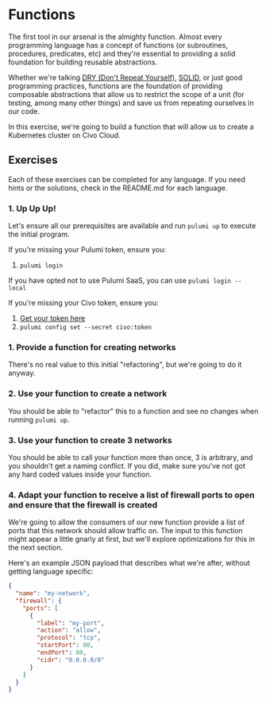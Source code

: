 # Functions

The first tool in our arsenal is the almighty function. Almost every programming language has a concept of functions (or subroutines, procedures, predicates, etc) and they're essential to providing a solid foundation for building reusable abstractions.

Whether we're talking [DRY (Don't Repeat Yourself)](https://en.wikipedia.org/wiki/Don%27t_repeat_yourself), [SOLID](https://en.wikipedia.org/wiki/SOLID), or just good programming practices, functions are the foundation of providing composable abstractions that allow us to restrict the scope of a unit (for testing, among many other things) and save us from repeating ourselves in our code.

In this exercise, we're going to build a function that will allow us to create a Kubernetes cluster on Civo Cloud.

## Exercises

Each of these exercises can be completed for any language. If you need hints or the solutions, check in the README.md for each language.

### 1. Up Up Up!

Let's ensure all our prerequisites are available and run `pulumi up` to execute the initial program.

If you're missing your Pulumi token, ensure you:

1. `pulumi login`

If you have opted not to use Pulumi SaaS, you can use `pulumi login --local`

If you're missing your Civo token, ensure you:

1. [Get your token here](https://www.civo.com/account/security)
2. `pulumi config set --secret civo:token`

### 1. Provide a function for creating networks

There's no real value to this initial "refactoring", but we're going to do it anyway.

### 2. Use your function to create a network

You should be able to "refactor" this to a function and see no changes when running `pulumi up`.

### 3. Use your function to create 3 networks

You should be able to call your function more than once, 3 is arbitrary, and you shouldn't get a naming conflict. If you did, make sure you've not got any hard coded values inside your function.

### 4. Adapt your function to receive a list of firewall ports to open and ensure that the firewall is created

We're going to allow the consumers of our new function provide a list of ports that this network should allow traffic on. The input to this function might appear a little gnarly at first, but we'll explore optimizations for this in the next section.

Here's an example JSON payload that describes what we're after, without getting language specific:

```json
{
  "name": "my-network",
  "firewall": {
    "ports": [
      {
        "label": "my-port",
        "action": "allow",
        "protocol": "tcp",
        "startPort": 80,
        "endPort": 80,
        "cidr": "0.0.0.0/0"
      }
    ]
  }
}
```
